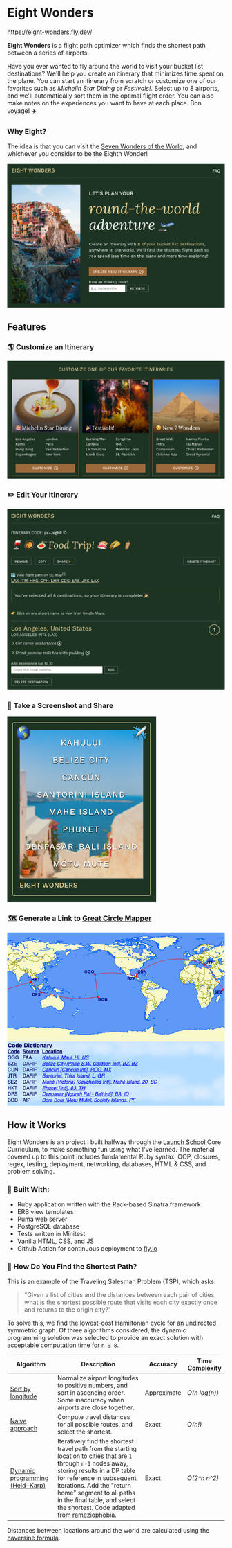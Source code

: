 # Eight Wonders

https://eight-wonders.fly.dev/

**Eight Wonders** is a flight path optimizer which finds the shortest path between a series of airports.

Have you ever wanted to fly around the world to visit your bucket list destinations? We'll help you create an itinerary that minimizes time spent on the plane. You can start an itinerary from scratch or customize one of our favorites such as *Michelin Star Dining* or *Festivals!*. Select up to 8 airports, and we'll automatically sort them in the optimal flight order. You can also make notes on the experiences you want to have at each place. Bon voyage! :airplane:

### Why Eight?

The idea is that you can visit the [Seven Wonders of the World](https://en.wikipedia.org/wiki/Wonders_of_the_World), and whichever you consider to be the Eighth Wonder!

![Eight Wonders Home Page](public/images/eight_wonders_homepage.png)


## Features

### :earth_americas: Customize an Itinerary

![Eight Wonders - Favorite Itineraries](public/images/eight_wonders_favorites.png)

### :pencil2: Edit Your Itinerary

![Eight Wonders - Create Itinerary](public/images/eight_wonders_itinerary.png)

### :iphone: Take a Screenshot and Share

![Eight Wonders - Share](public/images/eight_wonders_sharing.png)

### :world_map: Generate a Link to [Great Circle Mapper](http://www.gcmap.com/)

![Eight Wonders - GC Map](public/images/gcmap_example.jpg)

## How it Works

Eight Wonders is an project I built halfway through the [Launch School](https://launchschool.com/) Core Curriculum, to make something fun using what I've learned. The material covered up to this point includes fundamental Ruby syntax, OOP, closures, regex, testing, deployment, networking, databases, HTML & CSS, and problem solving.

### :gem: Built With:

* Ruby application written with the Rack-based Sinatra framework
* ERB view templates
* Puma web server
* PostgreSQL database
* Tests written in Minitest
* Vanilla HTML, CSS, and JS
* Github Action for continuous deployment to [fly.io](https://fly.io/)

### :1234: How Do You Find the Shortest Path?

This is an example of the Traveling Salesman Problem (TSP), which asks:

>"Given a list of cities and the distances between each pair of cities, what is the shortest possible route that visits each city exactly once and returns to the origin city?"

To solve this, we find the lowest-cost Hamiltonian cycle for an undirected symmetric graph. Of three algorithms considered, the dynamic programming solution was selected to provide an exact solution with acceptable computation time for `n ≤ 8`.

| Algorithm | Description | Accuracy | Time Complexity |
| --- | --- | --- | --- |
| [Sort by longitude](https://github.com/jasonherngwang/eight-wonders/blob/main/lib/shortest_path_algos.rb#L136) | Normalize airport longitudes to positive numbers, and sort in ascending order. Some inaccuracy when airports are close together. | Approximate | *O(n log(n))* |
| [Naive approach](https://github.com/jasonherngwang/eight-wonders/blob/main/lib/shortest_path_algos.rb#L180) | Compute travel distances for all possible routes, and select the shortest. | Exact | *O(n!)* |
| [Dynamic programming (Held-Karp)](https://github.com/jasonherngwang/eight-wonders/blob/main/lib/shortest_path_algos.rb#L260) | Iteratively find the shortest travel path from the starting location to cities that are `1` through `n-1` nodes away, storing results in a DP table for reference in subsequent iterations. Add the "return home" segment to all paths in the final table, and select the shortest. Code adapted from [rameziophobia](https://github.com/rameziophobia/Travelling_Salesman_Optimization/blob/master/dynamic_programming.py). | Exact | *O(2^n n^2)* |

Distances between locations around the world are calculated using the [haversine formula](https://community.esri.com/t5/coordinate-reference-systems-blog/distance-on-a-sphere-the-haversine-formula/ba-p/902128).
